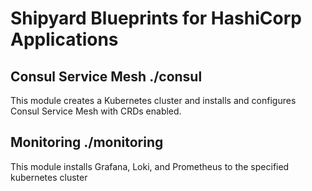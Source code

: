 # Shipyard Blueprints for HashiCorp Applications

## Consul Service Mesh ./consul

This module creates a Kubernetes cluster and installs and configures
Consul Service Mesh with CRDs enabled.

## Monitoring ./monitoring

This module installs Grafana, Loki, and Prometheus to the specified
kubernetes cluster